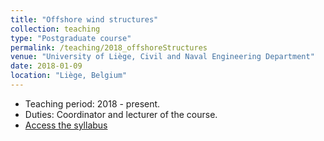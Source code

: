 ```yaml
---
title: "Offshore wind structures"
collection: teaching
type: "Postgraduate course"
permalink: /teaching/2018_offshoreStructures
venue: "University of Liège, Civil and Naval Engineering Department"
date: 2018-01-09
location: "Liège, Belgium"
---
```


* Teaching period: 2018 - present.
* Duties: Coordinator and lecturer of the course.
* [Access the syllabus](https://www.programmes.uliege.be/cocoon/20212022/en/cours/GCIV2182-1.html)
